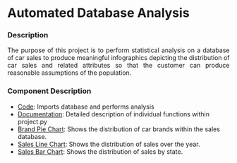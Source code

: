 # Automated Database Analysis

### Description
<div style="text-align: justify"> The purpose of this project is to perform statistical analysis on a database of car sales to produce meaningful infographics depicting the distribution of car sales and related attributes so that the customer can produce reasonable assumptions of the population.</div>

### Component Description


- [Code](project.py): Imports database and performs analysis
- [Documentation](api_documentation.html): Detailed description of individual functions within project.py
- [Brand Pie Chart](percentage_brand.png): Shows the distribution of car brands within the sales database.
- [Sales Line Chart](post_filter.py): Shows the distribution of sales over the year.
- [Sales Bar Chart](post_tracker.py): Shows the distribution of sales by state.
